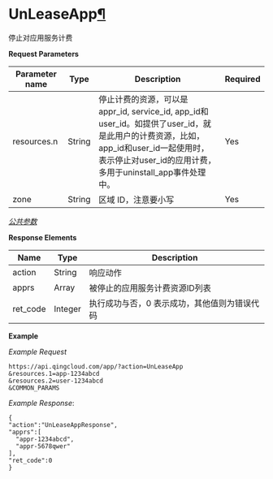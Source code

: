 ---
---

# UnLeaseApp[¶](#unleaseapp "永久链接至标题")

停止对应用服务计费

**Request Parameters**

| Parameter name | Type | Description | Required |
| --- | --- | --- | --- |
| resources.n | String | 停止计费的资源，可以是appr_id, service_id, app_id和user_id。如提供了user_id，就是此用户的计费资源，比如，app_id和user_id一起使用时，表示停止对user_id的应用计费，多用于uninstall_app事件处理中。 | Yes |
| zone | String | 区域 ID，注意要小写 | Yes |

[_公共参数_](../../product/api/common/parameters.html#api-common-parameters)

**Response Elements**

| Name | Type | Description |
| --- | --- | --- |
| action | String | 响应动作 |
| apprs | Array | 被停止的应用服务计费资源ID列表 |
| ret_code | Integer | 执行成功与否，0 表示成功，其他值则为错误代码 |

**Example**

_Example Request_

```
https://api.qingcloud.com/app/?action=UnLeaseApp
&resources.1=app-1234abcd
&resources.2=user-1234abcd
&COMMON_PARAMS
```

_Example Response_:

```
{
"action":"UnLeaseAppResponse",
"apprs":[
  "appr-1234abcd",
  "appr-5678qwer"
],
"ret_code":0
}
```
